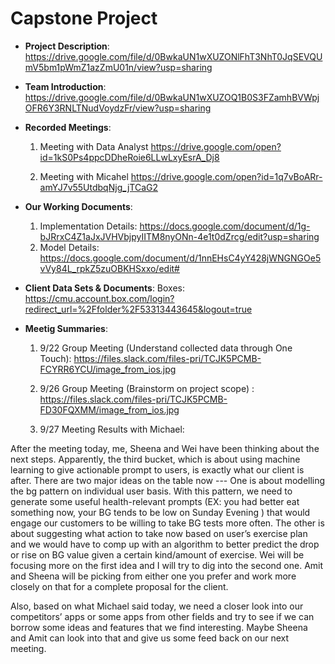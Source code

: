 # Capstone Project
* **Project Description**:
  https://drive.google.com/file/d/0BwkaUN1wXUZONlFhT3NhT0JqSEVQUmV5bm1pWmZ1azZmU01n/view?usp=sharing

* **Team Introduction**:
  https://drive.google.com/file/d/0BwkaUN1wXUZOQ1B0S3FZamhBVWpjOFR6Y3RNLTNudVoydzFr/view?usp=sharing

* **Recorded Meetings**:

  1. Meeting with Data Analyst
  https://drive.google.com/open?id=1kS0Ps4ppcDDheRoie6LLwLxyEsrA_Dj8

  2. Meeting with Micahel
  https://drive.google.com/open?id=1q7vBoARr-amYJ7v55UtdbqNjg_jTCaG2

* **Our Working Documents**:
  1. Implementation Details: 
  https://docs.google.com/document/d/1g-bJRrxC4Z1aJxJVHVbjpyIITM8nyONn-4e1t0dZrcg/edit?usp=sharing
  2. Model Details:
  https://docs.google.com/document/d/1nnEHsC4yY428jWNGNGOe5vVy84L_rpkZ5zuOBKHSxxo/edit#

* **Client Data Sets & Documents**:
  Boxes: 
  https://cmu.account.box.com/login?redirect_url=%2Ffolder%2F53313443645&logout=true

* **Meetig Summaries**:
  1. 9/22 Group Meeting (Understand collected data through One Touch):
  https://files.slack.com/files-pri/TCJK5PCMB-FCYRR6YCU/image_from_ios.jpg

  2. 9/26 Group Meeting (Brainstorm on project scope) :
  https://files.slack.com/files-pri/TCJK5PCMB-FD30FQXMM/image_from_ios.jpg

  3. 9/27 Meeting Results with Michael:

After the meeting today, me, Sheena and Wei have been thinking about the next steps. Apparently, the third bucket, which is about using machine learning to give actionable prompt to users, is exactly what our client is after. There are two major ideas on the table now --- One is about modelling  the bg pattern on individual user basis. With this pattern, we need to generate some useful health-relevant prompts (EX: you had better eat something now, your BG tends to be low on Sunday Evening ) that would engage our customers to be willing to take BG tests more often. The other is about suggesting what action to take now based on user’s exercise plan and we would have to comp up with an algorithm to better predict the drop or rise on BG value  given a certain kind/amount of exercise. Wei will be focusing more on the first idea and I will try to dig into the second one. Amit and Sheena will be picking from either one you prefer and work more closely on that for a complete proposal for the client.

Also, based on what Michael said today, we need a closer look into our competitors’ apps or some apps from other fields and try to see if we can borrow some ideas and features that we find interesting. Maybe Sheena and Amit can look into that and give us some feed back on our next meeting.







